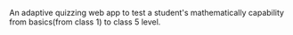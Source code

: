 An adaptive quizzing web app to test a student's mathematically capability from basics(from class 1) to class 5 level. 
